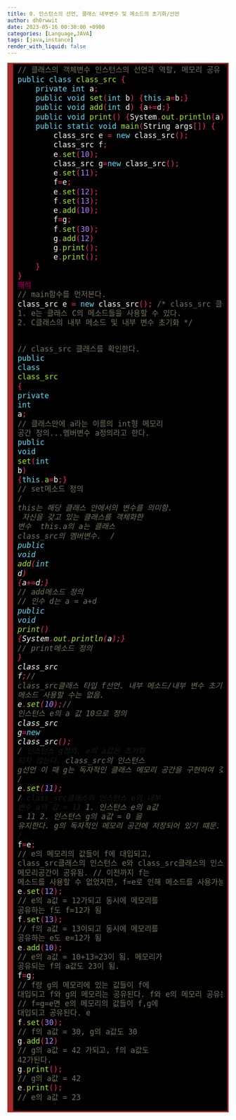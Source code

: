 ```yaml
---
title: 0. 인스턴스의 선언, 클래스 내부변수 및 메소드의 초기화/선언
author: dh0rwwit
date: 2023-05-16 00:30:00 +0900
categories: [Language,JAVA]
tags: [java,instance]
render_with_liquid: false
---
```


<!-- HTML generated using hilite.me -->
<div style="background: #272822; overflow:auto;width:auto;border:solid brown;font-size:17px;background:#000000;border-width:.2em .2em .2em .8em;padding:.2em .6em;"><pre style="margin: 0; line-height: 125%"><span style="color: #75715e">// 클래스의 객체변수 인스턴스의 선언과 역할, 메모리 공유</span>
<span style="color: #66d9ef">public</span> <span style="color: #66d9ef">class</span> <span style="color: #a6e22e">class_src</span> <span style="color: #f92672">{</span>
    <span style="color: #66d9ef">private</span> <span style="color: #66d9ef">int</span> <span style="color: #f8f8f2">a</span><span style="color: #f92672">;</span>
    <span style="color: #66d9ef">public</span> <span style="color: #66d9ef">void</span> <span style="color: #a6e22e">set</span><span style="color: #f92672">(</span><span style="color: #66d9ef">int</span> <span style="color: #f8f8f2">b</span><span style="color: #f92672">)</span> <span style="color: #f92672">{</span><span style="color: #66d9ef">this</span><span style="color: #f92672">.</span><span style="color: #a6e22e">a</span><span style="color: #f92672">=</span><span style="color: #f8f8f2">b</span><span style="color: #f92672">;}</span>
    <span style="color: #66d9ef">public</span> <span style="color: #66d9ef">void</span> <span style="color: #a6e22e">add</span><span style="color: #f92672">(</span><span style="color: #66d9ef">int</span> <span style="color: #f8f8f2">d</span><span style="color: #f92672">)</span> <span style="color: #f92672">{</span><span style="color: #f8f8f2">a</span><span style="color: #f92672">+=</span><span style="color: #f8f8f2">d</span><span style="color: #f92672">;}</span>
    <span style="color: #66d9ef">public</span> <span style="color: #66d9ef">void</span> <span style="color: #a6e22e">print</span><span style="color: #f92672">()</span> <span style="color: #f92672">{</span><span style="color: #f8f8f2">System</span><span style="color: #f92672">.</span><span style="color: #a6e22e">out</span><span style="color: #f92672">.</span><span style="color: #a6e22e">println</span><span style="color: #f92672">(</span><span style="color: #f8f8f2">a</span><span style="color: #f92672">);}</span>
    <span style="color: #66d9ef">public</span> <span style="color: #66d9ef">static</span> <span style="color: #66d9ef">void</span> <span style="color: #a6e22e">main</span><span style="color: #f92672">(</span><span style="color: #f8f8f2">String</span> <span style="color: #f8f8f2">args</span><span style="color: #f92672">[])</span> <span style="color: #f92672">{</span>
    	<span style="color: #f8f8f2">class_src</span> <span style="color: #f8f8f2">e</span> <span style="color: #f92672">=</span> <span style="color: #66d9ef">new</span> <span style="color: #f8f8f2">class_src</span><span style="color: #f92672">();</span>
    	<span style="color: #f8f8f2">class_src</span> <span style="color: #f8f8f2">f</span><span style="color: #f92672">;</span>
        <span style="color: #f8f8f2">e</span><span style="color: #f92672">.</span><span style="color: #a6e22e">set</span><span style="color: #f92672">(</span><span style="color: #ae81ff">10</span><span style="color: #f92672">);</span>
    	<span style="color: #f8f8f2">class_src</span> <span style="color: #f8f8f2">g</span><span style="color: #f92672">=</span><span style="color: #66d9ef">new</span> <span style="color: #f8f8f2">class_src</span><span style="color: #f92672">();</span>
        <span style="color: #f8f8f2">e</span><span style="color: #f92672">.</span><span style="color: #a6e22e">set</span><span style="color: #f92672">(</span><span style="color: #ae81ff">11</span><span style="color: #f92672">);</span>
        <span style="color: #f8f8f2">f</span><span style="color: #f92672">=</span><span style="color: #f8f8f2">e</span><span style="color: #f92672">;</span>
        <span style="color: #f8f8f2">e</span><span style="color: #f92672">.</span><span style="color: #a6e22e">set</span><span style="color: #f92672">(</span><span style="color: #ae81ff">12</span><span style="color: #f92672">);</span> 
        <span style="color: #f8f8f2">f</span><span style="color: #f92672">.</span><span style="color: #a6e22e">set</span><span style="color: #f92672">(</span><span style="color: #ae81ff">13</span><span style="color: #f92672">);</span> 
        <span style="color: #f8f8f2">e</span><span style="color: #f92672">.</span><span style="color: #a6e22e">add</span><span style="color: #f92672">(</span><span style="color: #ae81ff">10</span><span style="color: #f92672">);</span> 
        <span style="color: #f8f8f2">f</span><span style="color: #f92672">=</span><span style="color: #f8f8f2">g</span><span style="color: #f92672">;</span> 
        <span style="color: #f8f8f2">f</span><span style="color: #f92672">.</span><span style="color: #a6e22e">set</span><span style="color: #f92672">(</span><span style="color: #ae81ff">30</span><span style="color: #f92672">);</span> 
        <span style="color: #f8f8f2">g</span><span style="color: #f92672">.</span><span style="color: #a6e22e">add</span><span style="color: #f92672">(</span><span style="color: #ae81ff">12</span><span style="color: #f92672">)</span> 
        <span style="color: #f8f8f2">g</span><span style="color: #f92672">.</span><span style="color: #a6e22e">print</span><span style="color: #f92672">();</span>
        <span style="color: #f8f8f2">e</span><span style="color: #f92672">.</span><span style="color: #a6e22e">print</span><span style="color: #f92672">();</span>
    <span style="color: #f92672">}</span>
<span style="color: #f92672">}</span>
<span style="color: #960050; background-color: #1e0010">해석</span>
<span style="color: #75715e">// main함수를 먼저본다.</span>
<span style="color: #f8f8f2">class_src</span> <span style="color: #f8f8f2">e</span> <span style="color: #f92672">=</span> <span style="color: #66d9ef">new</span> <span style="color: #f8f8f2">class_src</span><span style="color: #f92672">();</span> <span style="color: #75715e">/* class_src 클래스의 인스턴스 e선언</span>
<span style="color: #75715e">1. e는 클래스 C의 메소드들을 사용할 수 있다.</span>
<span style="color: #75715e">2. C클래스의 내부 메소드 및 내부 변수 초기화 */</span>

<span style="color: #75715e">// class_src 클래스를 확인한다. </span>
<span style="color: #66d9ef">public</span> <span style="color: #66d9ef">class</span> <span style="color: #a6e22e">class_src</span> <span style="color: #f92672">{</span>
    <span style="color: #66d9ef">private</span> <span style="color: #66d9ef">int</span> <span style="color: #f8f8f2">a</span><span style="color: #f92672">;</span> <span style="color: #75715e">// 클래스안에 a라는 이름의 int형 메모리 공간 정의...멤버변수 a정의라고 한다.</span>
    <span style="color: #66d9ef">public</span> <span style="color: #66d9ef">void</span> <span style="color: #a6e22e">set</span><span style="color: #f92672">(</span><span style="color: #66d9ef">int</span> <span style="color: #f8f8f2">b</span><span style="color: #f92672">)</span> <span style="color: #f92672">{</span><span style="color: #66d9ef">this</span><span style="color: #f92672">.</span><span style="color: #a6e22e">a</span><span style="color: #f92672">=</span><span style="color: #f8f8f2">b</span><span style="color: #f92672">;}</span> <span style="color: #75715e">// set메소드 정의</span>
    <span style="color: #75715e">/*</span>
<span style="color: #75715e">    this는 해당 클래스 안에서의 변수를 의미함.</span>
<span style="color: #75715e">    자신을 갖고 있는 클래스를 객체화한 변수</span>
<span style="color: #75715e">    this.a의 a는 클래스 class_src의 멤버변수.</span>
<span style="color: #75715e">    */</span>
    <span style="color: #66d9ef">public</span> <span style="color: #66d9ef">void</span> <span style="color: #a6e22e">add</span><span style="color: #f92672">(</span><span style="color: #66d9ef">int</span> <span style="color: #f8f8f2">d</span><span style="color: #f92672">)</span> <span style="color: #f92672">{</span><span style="color: #f8f8f2">a</span><span style="color: #f92672">+=</span><span style="color: #f8f8f2">d</span><span style="color: #f92672">;}</span>
    <span style="color: #75715e">// add메소드 정의</span>
    <span style="color: #75715e">// 인수 d는 a = a+d</span>
    <span style="color: #66d9ef">public</span> <span style="color: #66d9ef">void</span> <span style="color: #a6e22e">print</span><span style="color: #f92672">()</span> <span style="color: #f92672">{</span><span style="color: #f8f8f2">System</span><span style="color: #f92672">.</span><span style="color: #a6e22e">out</span><span style="color: #f92672">.</span><span style="color: #a6e22e">println</span><span style="color: #f92672">(</span><span style="color: #f8f8f2">a</span><span style="color: #f92672">);}</span> <span style="color: #75715e">// print메소드 정의</span>
<span style="color: #f92672">}</span>
<span style="color: #f8f8f2">class_src</span> <span style="color: #f8f8f2">f</span><span style="color: #f92672">;</span><span style="color: #75715e">// class_src클래스 타입 f선언. 내부 메소드/내부 변수 초기화 하지 않음. 내부 메소드 사용할 수는 없음.</span>
<span style="color: #f8f8f2">e</span><span style="color: #f92672">.</span><span style="color: #a6e22e">set</span><span style="color: #f92672">(</span><span style="color: #ae81ff">10</span><span style="color: #f92672">);</span><span style="color: #75715e">// 인스턴스 e의 a 값 10으로 정의</span>
<span style="color: #f8f8f2">class_src</span> <span style="color: #f8f8f2">g</span><span style="color: #f92672">=</span><span style="color: #66d9ef">new</span> <span style="color: #f8f8f2">class_src</span><span style="color: #f92672">();</span>
<span style="color: #75715e">/* 인스턴스 g정의, e의 a값은 초기화 되지 않는다.</span>
<span style="color: #75715e">class_src의 인스턴스 g선언 이 때 g는 독자적인 클래스 메모리 공간을 구현하여 갖게 됨 */</span>
<span style="color: #f8f8f2">e</span><span style="color: #f92672">.</span><span style="color: #a6e22e">set</span><span style="color: #f92672">(</span><span style="color: #ae81ff">11</span><span style="color: #f92672">);</span> <span style="color: #75715e">/* class_src클래스의 인스턴스 e의 내부 변수 a의 값 = 11</span>
<span style="color: #75715e">1. 인스턴스 e의 a값 = 11</span>
<span style="color: #75715e">2. 인스턴스 g의 a값 = 0 을 유지한다. g의 독자적인 메모리 공간에 저장되어 있기 떄문. </span>
<span style="color: #75715e">*/</span> 
<span style="color: #f8f8f2">f</span><span style="color: #f92672">=</span><span style="color: #f8f8f2">e</span><span style="color: #f92672">;</span> <span style="color: #75715e">// e의 메모리의 값들이 f에 대입되고, class_src클래스의 인스턴스 e와 class_src클래스의 인스턴스 f의 메모리공간이 공유됨.</span>
<span style="color: #75715e">// 이전까지 f는 메소드를 사용할 수 없었지만, f=e로 인해 메소드를 사용가능하게됨</span>
<span style="color: #f8f8f2">e</span><span style="color: #f92672">.</span><span style="color: #a6e22e">set</span><span style="color: #f92672">(</span><span style="color: #ae81ff">12</span><span style="color: #f92672">);</span> <span style="color: #75715e">// e의 a값 = 12가되고 동시에 메모리를 공유하는 f도 f=12가 됨</span>
<span style="color: #f8f8f2">f</span><span style="color: #f92672">.</span><span style="color: #a6e22e">set</span><span style="color: #f92672">(</span><span style="color: #ae81ff">13</span><span style="color: #f92672">);</span> <span style="color: #75715e">// f의 a값 = 13이되고 동시에 메모리를 공유하는 e도 e=12가 됨</span>
<span style="color: #f8f8f2">e</span><span style="color: #f92672">.</span><span style="color: #a6e22e">add</span><span style="color: #f92672">(</span><span style="color: #ae81ff">10</span><span style="color: #f92672">);</span> <span style="color: #75715e">// e의 a값 = 10+13=23이 됨. 메모리가 공유되는 f의 a값도 23이 됨. </span>
<span style="color: #f8f8f2">f</span><span style="color: #f92672">=</span><span style="color: #f8f8f2">g</span><span style="color: #f92672">;</span> <span style="color: #75715e">// f랑 g의 메모리에 있는 값들이 f에 대입되고 f와 g의 메모리는 공유된다. f와 e의 메모리 공유는 끊긴다.</span>
<span style="color: #75715e">// f=g=e면 e의 메모리의 값들이 f,g에 대입되고 공유된다. e</span>
<span style="color: #f8f8f2">f</span><span style="color: #f92672">.</span><span style="color: #a6e22e">set</span><span style="color: #f92672">(</span><span style="color: #ae81ff">30</span><span style="color: #f92672">);</span> <span style="color: #75715e">// f의 a값 = 30, g의 a값도 30</span>
<span style="color: #f8f8f2">g</span><span style="color: #f92672">.</span><span style="color: #a6e22e">add</span><span style="color: #f92672">(</span><span style="color: #ae81ff">12</span><span style="color: #f92672">)</span> <span style="color: #75715e">// g의 a값 = 42 가되고, f의 a값도 42가된다.</span>
<span style="color: #f8f8f2">g</span><span style="color: #f92672">.</span><span style="color: #a6e22e">print</span><span style="color: #f92672">();</span> <span style="color: #75715e">// g의 a값 = 42</span>
<span style="color: #f8f8f2">e</span><span style="color: #f92672">.</span><span style="color: #a6e22e">print</span><span style="color: #f92672">();</span> <span style="color: #75715e">// e의 a값 = 23</span>
</pre></div>
